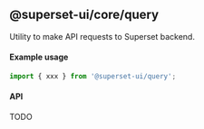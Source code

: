 ## @superset-ui/core/query

Utility to make API requests to Superset backend.

#### Example usage

```js
import { xxx } from '@superset-ui/query';
```

#### API

TODO
